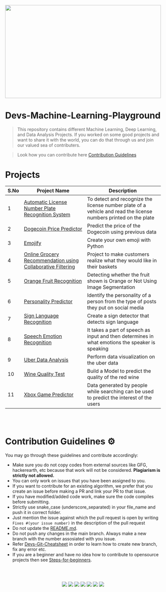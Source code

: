<p align="center">
  <img src="https://user-images.githubusercontent.com/57597700/116859731-15d1cf00-ac1e-11eb-9003-539db7508109.jpg" height="300" width="100%"/>
</p>

# Devs-Machine-Learning-Playground
> This repository contains different Machine Learning, Deep Learning, and Data Analysis Projects.
If you worked on some good projects and want to share it with the world, you can do that through us and join our valued sea of contributers. 

> Look how you can contribute here [Contribution Guidelines](#contribution-guidelines-gear) 

# Projects

| S.No | Project Name | Description |
| --------------- | --------------- | --------------- |
| 1 | [Automatic License Number Plate Recognition System](https://github.com/Devs-Paradise/Devs-Machine-Learning-Playground/tree/main/Automatic%20License%20Number%20Plate%20Recognition%20System) | To detect and recognize the license number plate of a vehicle and read the license numbers printed on the plate |
| 2 | [Dogecoin Price Predictor](https://github.com/Devs-Paradise/Devs-Machine-Learning-Playground/tree/main/Dogecoin%20Price%20Predictor) | Predict the price of the Dogecoin using previous data |
| 3 | [Emojify](https://github.com/Devs-Paradise/Devs-Machine-Learning-Playground/tree/main/Emojify) | Create your own emoji with Python |
| 4 | [Online Grocery Recommendation using Collaborative Filtering](https://github.com/Devs-Paradise/Devs-Machine-Learning-Playground/tree/main/Online%20Grocery%20Recommendation%20using%20Collaborative%20Filtering) | Project to make customers realize what they would like in their baskets |
| 5 | [Orange Fruit Recognition](https://github.com/Devs-Paradise/Devs-Machine-Learning-Playground/tree/main/Orange%20Fruit%20Recognition) | Detecting whether the fruit shown is Orange or Not Using Image Segmentation |
| 6 | [Personality Predictor](https://github.com/Devs-Paradise/Devs-Machine-Learning-Playground/tree/main/Personality%20Predictor) | Identify the personality of a person from the type of posts they put on social media |
| 7 | [Sign Language Recognition](https://github.com/Devs-Paradise/Devs-Machine-Learning-Playground/tree/main/Sign%20Language%20Recognition) | Create a sign detector that detects sign language |
| 8 | [Speech Emotion Recognition](https://github.com/Devs-Paradise/Devs-Machine-Learning-Playground/tree/main/Speech%20Emotion%20Recognition) | It takes a part of speech as input and then determines in what emotions the speaker is speaking |
| 9 | [Uber Data Analysis](https://github.com/Devs-Paradise/Devs-Machine-Learning-Playground/tree/main/Uber%20Data%20Analysis) | Perform data visualization on the uber data |
| 10 | [Wine Quality Test](https://github.com/Devs-Paradise/Devs-Machine-Learning-Playground/tree/main/Wine%20Quality%20Test) |  Build a Model to predict the quality of the red wine |
| 11 | [Xbox Game Predictor](https://github.com/Devs-Paradise/Devs-Machine-Learning-Playground/tree/main/Xbox%20Game%20Predictor) | Data generated by people while searching can be used to predict the interest of the users | 



<br/>
<br/>


# Contribution Guidelines :gear:

You may go through these guidelines and contribute accordingly:

* Make sure you do not copy codes from external sources like GFG, hackerearth, etc because that work will not be considered. **Plagiarism is strictly not allowed.** 
* You can only work on issues that you have been assigned to you.
* If you want to contribute for an existing algorithm, we prefer that you create an issue before making a PR and link your PR to that issue.
* If you have modified/added code work, make sure the code compiles before submitting.
* Strictly use snake_case (underscore_separated) in your file_name and push it in correct folder.
* Just mention the issue against which the pull request is open by writing ```Fixes #(your issue number)``` in the description of the pull request
* Do not update the [README.md](README.md).
* Do not push any changes in the main branch. Always make a new branch with the number assosiated with you issue.
* Refer [Devs-Git-Cheatsheet](https://github.com/Devs-Paradise/Devs-Git-Cheatsheet) in order to learn how to create new branch, fix any error etc.
* If you are a beginner and have no idea how to contribute to opensource projects then see [Steps-for-beginners](https://github.com/Devs-Paradise/Devs-Machine-Learning-Playground/blob/main/Steps_For_Beginners.md).




<br/>
<br/>


<center>
  
   ![](https://badgen.net/github/stars/Devs-Paradise/Devs-Machine-Learning-Playground)
   ![](https://badgen.net/github/forks/Devs-Paradise/Devs-Machine-Learning-Playground)
   ![](https://badgen.net/github/open-issues/Devs-Paradise/Devs-Machine-Learning-Playground)
   ![](https://badgen.net/github/closed-issues/Devs-Paradise/Devs-Machine-Learning-Playground)
   ![](https://badgen.net/github/PRs/Devs-Paradise/Devs-Machine-Learning-Playground)
   ![](https://badgen.net/github/open-PRs/Devs-Paradise/Devs-Machine-Learning-Playground)
   ![](https://badgen.net/github/closed-PRs/Devs-Paradise/Devs-Machine-Learning-Playground)

</center>
